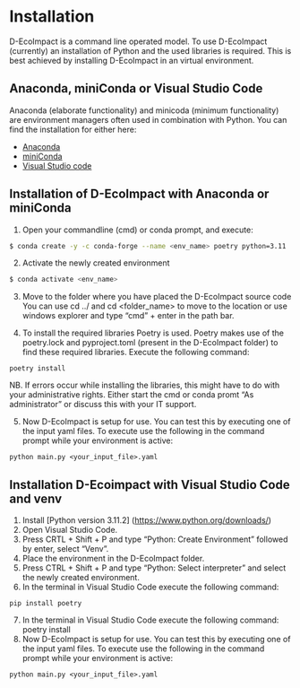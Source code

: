 # Installation 
D-EcoImpact is a command line operated model. To use D-EcoImpact (currently) an installation of Python and the used libraries is required. This is best achieved by installing D-EcoImpact in an virtual environment.


## Anaconda, miniConda or Visual Studio Code
Anaconda (elaborate functionality) and minicoda (minimum functionality) are environment managers often used in combination with Python. You can find the installation for either here:

- [Anaconda](https://docs.anaconda.com/anaconda/install/windows/)
- [miniConda](https://docs.conda.io/en/main/miniconda.html)
- [Visual Studio code](https://code.visualstudio.com/download)

## Installation of D-EcoImpact with Anaconda or miniConda

1.	Open your commandline (cmd) or conda prompt, and execute:
  ```sh
  $ conda create -y -c conda-forge --name <env_name> poetry python=3.11
  ```

2.	Activate the newly created environment
  ```sh
  $ conda activate <env_name>
  ```

3.	Move to the folder where you have placed the D-EcoImpact source code
You can use cd ../ and cd <folder_name> to move to the location or use windows explorer and type “cmd” + enter in the path bar.

4.	To install the required libraries Poetry is used. Poetry makes use of the poetry.lock and pyproject.toml (present in the D-EcoImpact folder) to find these required libraries.
Execute the following command:
  ```
  poetry install
  ```
NB. If errors occur while installing the libraries, this might have to do with your administrative rights. Either start the cmd or conda promt “As administrator” or discuss this with your IT support.

5.	Now D-EcoImpact is setup for use. You can test this by executing one of the input yaml files.
To execute use the following in the command prompt while your environment is active:
  ```
  python main.py <your_input_file>.yaml
  ```

## Installation D-Ecoimpact with Visual Studio Code and venv

1.	Install [Python version 3.11.2] (https://www.python.org/downloads/)
2.	Open Visual Studio Code.
3.	Press CRTL + Shift + P and type “Python: Create Environment” followed by enter, select “Venv”.
4.	Place the environment in the D-EcoImpact folder.
5.	Press CTRL + Shift + P and type “Python: Select interpreter” and select the newly created environment.
6.	In the terminal in Visual Studio Code execute the following command:
  ```
  pip install poetry
  ```
7.	In the terminal in Visual Studio Code execute the following command:
poetry install
6.	Now D-EcoImpact is setup for use. You can test this by executing one of the input yaml files.
To execute use the following in the command prompt while your environment is active:
  ```
  python main.py <your_input_file>.yaml
  ```
